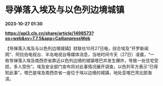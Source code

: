 # 导弹落入埃及与以色列边境城镇

**2023-10-27 01:30**

**https://api3.cls.cn/share/article/1498573?os=web&sv=7.7.5&app=CailianpressWeb**

【导弹落入埃及与以色列边境城镇】财联社10月27日电，综合埃及“开罗新闻网”、阿拉伯电视台、半岛电视台等媒体消息，当地时间今天（27日）凌晨，“一枚导弹落入埃及南西奈省靠近以色列边境的城镇塔巴并发生爆炸，导致一处住宅受损，多人受伤”。埃及安全部门宣布将对此事情况展开调查。以色列军方表示“已得知此事”。塔巴是埃及南西奈省一座位于埃以边境的城镇，地处亚喀巴湾北部海滨。